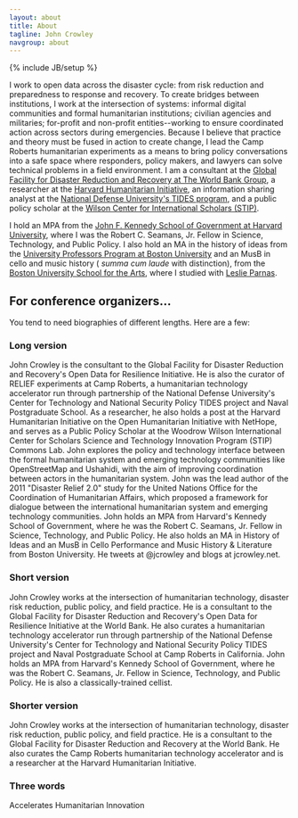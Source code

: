 ```yaml
---
layout: about
title: About
tagline: John Crowley
navgroup: about
---
```

{% include JB/setup %}

I work to open data across the disaster cycle: from risk reduction and preparedness to response and recovery. To create bridges between institutions, I work at the intersection of systems: informal digital communities and formal humanitarian institutions; civilian agencies and militaries; for-profit and non-profit entities--working to ensure coordinated action across sectors during emergencies. Because I believe that practice and theory must be fused in action to create change, I lead the Camp Roberts humanitarian experiments as a means to bring policy conversations into a safe space where responders, policy makers, and lawyers can solve technical problems in a field environment. I am a consultant at the [Global Facility for Disaster Reduction and Recovery at The World Bank Group](http://gfdrr.org), a researcher at the [Harvard Humanitarian Initiative](http://hhi.harvard.edu), an information sharing analyst at the [National Defense University's TIDES program](http://star-tides.net), and a public policy scholar at the [Wilson Center for International Scholars (STIP)](http://www.wilsoncenter.org/program/science-and-technology-innovation-program).

I hold an MPA from the [John F. Kennedy School of Government at Harvard University](http://www.hks.harvard.edu), where I was the Robert C. Seamans, Jr. Fellow in Science, Technology, and Public Policy. I also hold an MA in the history of ideas from the [University Professors Program at Boston University](http://en.wikipedia.org/wiki/University_Professors_Program) and an MusB in cello and music history ( _summa cum laude_ with distinction), from the [Boston University School for the Arts](http://www.bu.edu/cfa/), where I studied with [Leslie Parnas](http://www.bu.edu/cfa/music/faculty/parnas/).

## For conference organizers...
You tend to need biographies of different lengths. Here are a few:

### Long version
John Crowley is the consultant to the Global Facility for Disaster Reduction and Recovery's Open Data for Resilience Initiative. He is also the curator of RELIEF experiments at Camp Roberts, a humanitarian technology accelerator run through partnership of the National Defense University's Center for Technology and National Security Policy TIDES project and Naval Postgraduate School. As a researcher, he also holds a post at the Harvard Humanitarian Initiative on the Open Humanitarian Initiative with NetHope, and serves as a Public Policy Scholar at the Woodrow Wilson International Center for Scholars Science and Technology Innovation Program (STIP) Commons Lab. John explores the policy and technology interface between the formal humanitarian system and emerging technology communities like OpenStreetMap and Ushahidi, with the aim of improving coordination between actors in the humanitarian system. John was the lead author of the 2011 "Disaster Relief 2.0" study for the United Nations Office for the Coordination of Humanitarian Affairs, which proposed a framework for dialogue between the international humanitarian system and emerging technology communities. John holds an MPA from Harvard's Kennedy School of Government, where he was the Robert C. Seamans, Jr. Fellow in Science, Technology, and Public Policy. He also holds an MA in History of Ideas and an MusB in Cello Performance and Music History &amp; Literature from Boston University. He tweets at @jcrowley and blogs at jcrowley.net.

### Short version
John Crowley works at the intersection of humanitarian technology, disaster risk reduction, public policy, and field practice. He is a consultant to the Global Facility for Disaster Reduction and Recovery's Open Data for Resilience Initiative at the World Bank. He also curates a humanitarian technology accelerator run through partnership of the National Defense University's Center for Technology and National Security Policy TIDES project and Naval Postgraduate School at Camp Roberts in California. John holds an MPA from Harvard's Kennedy School of Government, where he was the Robert C. Seamans, Jr. Fellow in Science, Technology, and Public Policy. He is also a classically-trained cellist. 

### Shorter version
John Crowley works at the intersection of humanitarian technology, disaster risk reduction, public policy, and field practice. He is a consultant to the Global Facility for Disaster Reduction and Recovery at the World Bank. He also curates the Camp Roberts humanitarian technology accelerator and is a researcher at the Harvard Humanitarian Initiative.

### Three words
Accelerates Humanitarian Innovation
